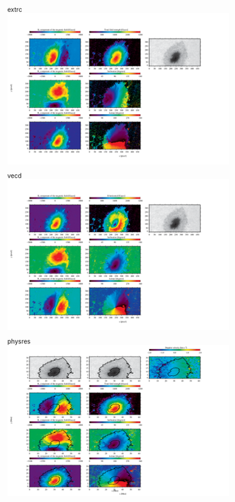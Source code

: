 extrc
![alttext](https://github.com/mbenko908/Inversion/blob/41c69712ca9d86f19fe7494cee05f1702804cf52/SiI_GRIS/corrected_fig_si.png)

vecd
![alttext](https://github.com/mbenko908/Inversion/blob/41c69712ca9d86f19fe7494cee05f1702804cf52/SiI_GRIS/tip_fig_si.png)

physres
![alttext](https://github.com/mbenko908/Inversion/blob/41c69712ca9d86f19fe7494cee05f1702804cf52/SiI_GRIS/fig03.png)
